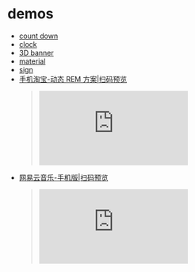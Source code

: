 # demos
* [count down](https://xinx1n.github.io/demos/countDown/countDown.html)
* [clock](https://xinx1n.github.io/demos/clock/clock.html)
* [3D banner](https://xinx1n.github.io/demos/banner/banner.html)
* [material](https://xinx1n.github.io/demos/material/)
* [sign](https://xinx1n.github.io/demos/sign/login.html)
* [手机淘宝-动态 REM 方案|扫码预览](https://xinx1n.github.io/demos/mtaobao/index.html)
	>![手机扫码](http://qr.liantu.com/api.php?text=https://xinx1n.github.io/demos/mtaobao/index.html)
* [网易云音乐-手机版|扫码预览](https://xinx1n.github.io/demos/cloudmusic/index.html)
	>![手机扫码](http://qr.liantu.com/api.php?text=https://xinx1n.github.io/demos/cloudmusic/index.html)
